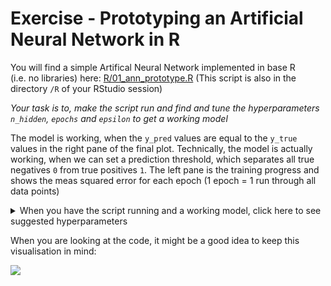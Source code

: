 Exercise - Prototyping an Artificial Neural Network in R
================

You will find a simple Artifical Neural Network implemented in base R
(i.e. no libraries) here:
[R/01\_ann\_prototype.R](https://github.com/leonjessen/RPharma2019/blob/master/R/01_ann_prototype.R)
(This script is also in the directory `/R` of your RStudio session)

*Your task is to, make the script run and find and tune the
hyperparameters `n_hidden`, `epochs` and `epsilon` to get a working
model*

The model is working, when the `y_pred` values are equal to the `y_true`
values in the right pane of the final plot. Technically, the model is
actually working, when we can set a prediction threshold, which
separates all true negatives `0` from true positives `1`. The left pane
is the training progress and shows the meas squared error for each epoch
(1 epoch = 1 run through all data points)

<details>

<summary>When you have the script running and a working model, click
here to see suggested hyperparameters</summary>

  - `n_hidden = 4` (The number of hidden neurons)
  - `epochs = 200` (The number of training cycles)
  - `epsilon = 0.01` (The learning rate, i.e. size of steps towards a
    better model)

Ok, so this was not particularly straight forward, it doesn’t scale and
writing complicated models this way would be challenging, to say the
least. Let us see if there is a better way.

</details>

When you are looking at the code, it might be a good idea to keep this
visualisation in mind:

![](https://raw.githubusercontent.com/leonjessen/CPHRANNworkshop/master/lectures/figures/ann_04.png)
